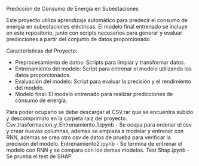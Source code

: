Predicción de Consumo de Energía en Subestaciones

Este proyecto utiliza aprendizaje automático para predecir el consumo de energía en subestaciones eléctricas. El modelo final entrenado se incluye en este repositorio, junto con scripts necesarios para generar y evaluar predicciones a partir del conjunto de datos proporcionado.

Características del Proyecto:
- Preprocesamiento de datos: Scripts para limpiar y transformar datos.
- Entrenamiento del modelo: Script para entrenar el modelo utilizando los datos proporcionados.
- Evaluación del modelo: Script para evaluar la precisión y el rendimiento del modelo.
- Modelo final: El modelo entrenado para realizar predicciones de consumo de energía.

Para poder ocuparlo se debe descargar el CSV.rar que se encuentra subido y descomprimirlo en la carpeta raiz del proyecto. 
Csv_trasformacion_y_Entrenamiento_1.ipynb - Se ocupa para ordenar el csv y crear nuevas columnas, ademas se empieza a modelar y entrenar con RNN, ademas se crea otro csv de datos de prueba para verificar la precisión del modelo.
Entrenamiento2.ipynb - Se termina de entrenar el modelo con RNN y se compara con los demas modelos.
Test Shap.ipynb - Se prueba el test de SHAP.






